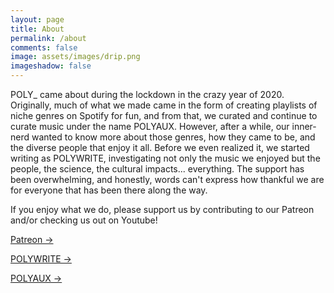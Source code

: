 ```yaml
---
layout: page
title: About
permalink: /about
comments: false
image: assets/images/drip.png
imageshadow: false
---
```


POLY_ came about during the lockdown in the crazy year of 2020. Originally, much of what we made came in the form of creating playlists of niche genres on Spotify for fun, and from that, we curated and continue to curate music under the name POLYAUX. However, after a while, our inner-nerd wanted to know more about those genres, how they came to be, and the diverse people that enjoy it all. Before we even realized it, we started writing as POLYWRITE, investigating not only the music we enjoyed but the people, the science, the cultural impacts... everything. The support has been overwhelming, and honestly, words can't express how thankful we are for everyone that has been there along the way.

<!---->

If you enjoy what we do, please support us by contributing to our Patreon and/or checking us out on Youtube!

<a target="_blank" href="" class="btn btn-dark"> Patreon &rarr;</a>

<a target="_blank" href="" class="btn btn-dark"> POLYWRITE &rarr;</a>

<a target="_blank" href="" class="btn btn-dark"> POLYAUX &rarr;</a>
